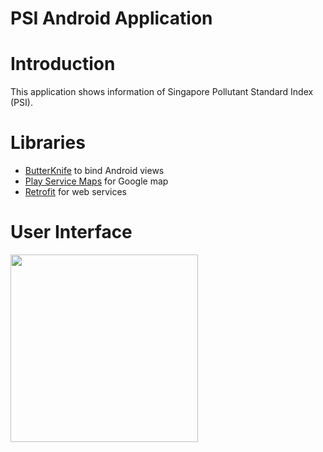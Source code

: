 # PSI Android Application

# Introduction
This application shows information of Singapore Pollutant Standard Index (PSI).

# Libraries
 * [ButterKnife](https://github.com/JakeWharton/butterknife) to bind Android views
 * [Play Service Maps](https://developers.google.com/android/guides/setup) for Google map
 * [Retrofit](https://github.com/square/retrofit) for web services
 
# User Interface
<img align="left" src="https://github.com/jun159/psi-mobile-android/blob/master/interface/psy.gif" width="300">
